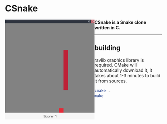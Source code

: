 # CSnake

<img align="left" src="https://github.com/pawelktk/CSnake/blob/main/img/snake.png" width="288px">

**CSnake is a Snake clone written in C.**

---

building
--------
raylib graphics library is required. CMake will automatically download it, it takes about 1-3 minutes to build it from sources.
```bash
cmake .
make
```